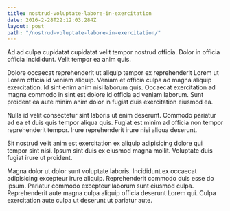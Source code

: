```yaml
---
title: nostrud-voluptate-labore-in-exercitation
date: 2016-2-28T22:12:03.284Z
layout: post
path: "/nostrud-voluptate-labore-in-exercitation/"
---
```


Ad ad culpa cupidatat cupidatat velit tempor nostrud officia. Dolor in officia officia incididunt. Velit tempor ea anim quis.

Dolore occaecat reprehenderit ut aliquip tempor ex reprehenderit Lorem ut Lorem officia id veniam aliquip. Veniam et officia culpa ad magna aliquip exercitation. Id sint enim anim nisi laborum quis. Occaecat exercitation ad magna commodo in sint est dolore id officia ad veniam laborum. Sunt proident ea aute minim anim dolor in fugiat duis exercitation eiusmod ea.

Nulla id velit consectetur sint laboris ut enim deserunt. Commodo pariatur ad ea et duis quis tempor aliqua quis. Fugiat est minim ad officia non tempor reprehenderit tempor. Irure reprehenderit irure nisi aliqua deserunt.

Sit nostrud velit anim est exercitation ex aliquip adipisicing dolore qui tempor sint nisi. Ipsum sint duis ex eiusmod magna mollit. Voluptate duis fugiat irure ut proident.

Magna dolor ut dolor sunt voluptate laboris. Incididunt ex occaecat adipisicing excepteur irure aliquip. Reprehenderit commodo duis esse do ipsum. Pariatur commodo excepteur laborum sunt eiusmod culpa. Reprehenderit aute magna culpa aliquip officia deserunt Lorem qui. Culpa exercitation aute culpa ut deserunt ut pariatur aute.
